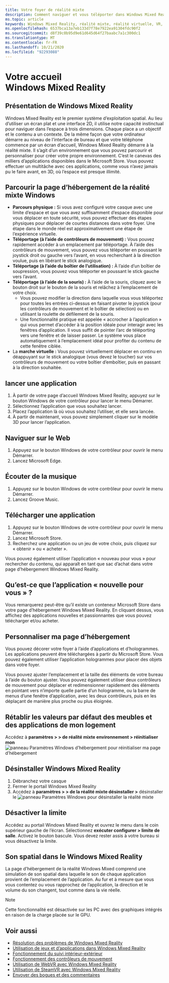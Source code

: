 ```yaml
---
title: Votre foyer de réalité mixte
description: Comment naviguer et vous téléporter dans Windows Mixed Reality, lancer des applications et des jeux, personnaliser la page d’hébergement et modifier les paramètres visuels, audio et vocaux.
ms.topic: article
keywords: Windows Mixed Reality, réalité mixte, réalité virtuelle, VR, MR, famille, naviguer, découvrir, applications, jeux
ms.openlocfilehash: 6537bca13a7eb133d7f78e7922ea91304fdc90f2
ms.sourcegitcommit: d8f39c0b95d9e61d645d64f27baabc7a1c300dc1
ms.translationtype: MT
ms.contentlocale: fr-FR
ms.lasthandoff: 10/21/2020
ms.locfileid: "92293088"
---
```

# <a name="your-windows-mixed-reality-home"></a>Votre accueil Windows Mixed Reality

## <a name="what-is-the-windows-mixed-reality-home"></a>Présentation de Windows Mixed Reality

Windows Mixed Reality est le premier système d’exploitation spatial. Au lieu d’utiliser un écran plat et une interface 2D, il utilise notre capacité instinctual pour naviguer dans l’espace à trois dimensions. Chaque place a un objectif et le contenu a un contexte. De la même façon que votre ordinateur démarre au niveau de l’interface de bureau et que votre téléphone commence par un écran d’accueil, Windows Mixed Reality démarre à la réalité mixte. Il s’agit d’un environnement que vous pouvez parcourir et personnaliser pour créer votre propre environnement. C’est le canevas des milliers d’applications disponibles dans le Microsoft Store. Vous pouvez effectuer un multitâche avec ces applications, comme vous n’avez jamais pu le faire avant, en 3D, où l’espace est presque illimité.

## <a name="move-through-the-windows-mixed-reality-home"></a>Parcourir la page d’hébergement de la réalité mixte Windows

* **Parcours physique :** Si vous avez configuré votre casque avec une limite d’espace et que vous avez suffisamment d’espace disponible pour vous déplacer en toute sécurité, vous pouvez effectuer des étapes physiques pour déplacer de courtes distances dans votre foyer. Une étape dans le monde réel est approximativement une étape de l’expérience virtuelle.
* **Téléportage (à l’aide de contrôleurs de mouvement) :** Vous pouvez rapidement accéder à un emplacement par téléportage. À l’aide des contrôleurs de mouvement, vous pouvez vous téléporter en poussant le joystick droit ou gauche vers l’avant, en vous recherchant à la direction voulue, puis en libérant le stick analogique.
* **Téléportage (à l’aide du boîtier de l’utilisation) :** À l’aide d’un boîtier de soupression, vous pouvez vous téléporter en poussant le stick gauche vers l’avant.
* **Téléportage (à l’aide de la souris) :** À l’aide de la souris, cliquez avec le bouton droit sur le bouton de la souris et relâchez à l’emplacement de votre choix.
  * Vous pouvez modifier la direction dans laquelle vous vous téléportez pour toutes les entrées ci-dessus en faisant pivoter le joystick (pour les contrôleurs de mouvement et le boîtier de sélection) ou en utilisant la roulette de défilement de la souris.
  * Une fonctionnalité pratique est appelée « accrocher à l’application » qui vous permet d’accéder à la position idéale pour interagir avec les fenêtres d’application. Il vous suffit de pointer l’arc de téléporting vers une fenêtre et de laisser passer. Le système vous place automatiquement à l’emplacement idéal pour profiter du contenu de cette fenêtre ciblée.
* La **marche virtuelle :** Vous pouvez virtuellement déplacer en continu en déappuyant sur le stick analogique (vous devez le toucher) sur vos contrôleurs de mouvement ou votre boîtier d’emboîtier, puis en passant à la direction souhaitée.

## <a name="launch-an-app"></a>lancer une application

1. À partir de votre page d’accueil Windows Mixed Reality, appuyez sur le bouton Windows de votre contrôleur pour lancer le menu Démarrer.
2. Sélectionnez l’application que vous souhaitez lancer.
3. Placez l’application là où vous souhaitez l’utiliser, et elle sera lancée.
4. À partir de maintenant, vous pouvez simplement cliquer sur le modèle 3D pour lancer l’application.

## <a name="browse-the-web"></a>Naviguer sur le Web

1. Appuyez sur le bouton Windows de votre contrôleur pour ouvrir le menu Démarrer.
2. Lancez Microsoft Edge.

## <a name="play-music"></a>Écouter de la musique

1. Appuyez sur le bouton Windows de votre contrôleur pour ouvrir le menu Démarrer.
2. Lancez Groove Music.

## <a name="download-an-app"></a>Télécharger une application

1. Appuyez sur le bouton Windows de votre contrôleur pour ouvrir le menu Démarrer.
2. Lancez Microsoft Store.
3. Recherchez une application ou un jeu de votre choix, puis cliquez sur « obtenir » ou « acheter ».

Vous pouvez également utiliser l’application « nouveau pour vous » pour rechercher du contenu, qui apparaît en tant que sac d’achat dans votre page d’hébergement Windows Mixed Reality.

## <a name="what-is-the-new-for-you-app"></a>Qu’est-ce que l’application « nouvelle pour vous » ?

Vous remarquerez peut-être qu’il existe un conteneur Microsoft Store dans votre page d’hébergement Windows Mixed Reality. En cliquant dessus, vous affichez des applications nouvelles et passionnantes que vous pouvez télécharger et/ou acheter.

## <a name="personalize-my-home"></a>Personnaliser ma page d’hébergement

Vous pouvez décorer votre foyer à l’aide d’applications et d’hologrammes. Les applications peuvent être téléchargées à partir du Microsoft Store. Vous pouvez également utiliser l’application hologrammes pour placer des objets dans votre foyer.

Vous pouvez ajuster l’emplacement et la taille des éléments de votre bureau à l’aide du bouton ajuster. Vous pouvez également utiliser deux contrôleurs de mouvement pour déplacer et redimensionner rapidement des éléments en pointant vers n’importe quelle partie d’un hologramme, ou la barre de menus d’une fenêtre d’application, avec les deux contrôleurs, puis en les déplaçant de manière plus proche ou plus éloignée.

## <a name="reset-my-homes-furniture-and-app-placement-back-to-default"></a>Rétablir les valeurs par défaut des meubles et des applications de mon logement

Accédez à **paramètres > > de réalité mixte environnement > réinitialiser mon** ![ panneau Paramètres Windows d’hébergement pour réinitialiser ma page d’hébergement](images/1050px-environmentreset.png)

## <a name="uninstall-windows-mixed-reality"></a>Désinstaller Windows Mixed Reality

1. Débranchez votre casque
2. Fermer le portail Windows Mixed Reality
3. Accédez à **paramètres > > de la réalité mixte désinstaller >** désinstaller le ![ panneau Paramètres Windows pour désinstaller la réalité mixte](images/1050px-uninstall2.png)

## <a name="turn-off-the-boundary"></a>Désactiver la limite

Accédez au portail Windows Mixed Reality et ouvrez le menu dans le coin supérieur gauche de l’écran. Sélectionnez **exécuter configurer > limite de salle**. Activez le bouton bascule. Vous devez rester assis à votre bureau si vous désactivez la limite.

## <a name="spatial-sound-in-the-windows-mixed-reality-home"></a>Son spatial dans le Windows Mixed Reality

La page d’hébergement de la réalité Windows Mixed comprend une simulation de son spatial dans laquelle le son de chaque application provient de l’emplacement de l’application. Au fur et à mesure que vous vous contentez ou vous rapprochez de l’application, la direction et le volume du son changent, tout comme dans la vie réelle. 

> [!NOTE]
> Cette fonctionnalité est désactivée sur les PC avec des graphiques intégrés en raison de la charge placée sur le GPU.

## <a name="see-also"></a>Voir aussi

* [Résolution des problèmes de Windows Mixed Reality](set-up-questions.md#my-controllers-arent-showing-in-my-windows-mixed-reality-home)
* [Utilisation de jeux et d’applications dans Windows Mixed Reality](using-games-and-apps-in-windows-mixed-reality.md)
* [Fonctionnement du suivi intérieur-extérieur](tracking-system.md)
* [Fonctionnement des contrôleurs de mouvement](controllers-in-wmr.md)
* [Utilisation de WebVR avec Windows Mixed Reality](webvr.md)
* [Utilisation de SteamVR avec Windows Mixed Reality](using-steamvr-with-windows-mixed-reality.md)
* [Envoyer des bogues et des commentaires](filing-feedback.md)
